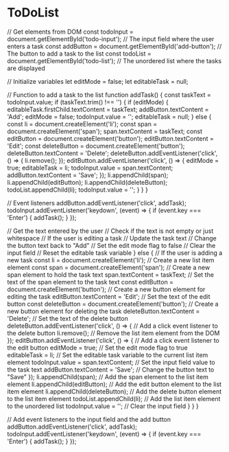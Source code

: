 # ToDoList



// Get elements from DOM
const todoInput = document.getElementById('todo-input');  // The input field where the user enters a task
const addButton = document.getElementById('add-button');  // The button to add a task to the list
const todoList = document.getElementById('todo-list');  // The unordered list where the tasks are displayed

// Initialize variables
let editMode = false;
let editableTask = null;

// Function to add a task to the list
function addTask() {
  const taskText = todoInput.value;
  if (taskText.trim() !== '') {
    if (editMode) {
      editableTask.firstChild.textContent = taskText;
      addButton.textContent = 'Add';
      editMode = false;
      todoInput.value = '';
      editableTask = null;
    } else {
      const li = document.createElement('li');
      const span = document.createElement('span');
      span.textContent = taskText;
      const editButton = document.createElement('button');
      editButton.textContent = 'Edit';
      const deleteButton = document.createElement('button');
      deleteButton.textContent = 'Delete';
      deleteButton.addEventListener('click', () => {
        li.remove();
      });
      editButton.addEventListener('click', () => {
        editMode = true;
        editableTask = li;
        todoInput.value = span.textContent;
        addButton.textContent = 'Save';
      });
      li.appendChild(span);
      li.appendChild(editButton);
      li.appendChild(deleteButton);
      todoList.appendChild(li);
      todoInput.value = '';
    }
  }
}

// Event listeners
addButton.addEventListener('click', addTask);
todoInput.addEventListener('keydown', (event) => {
  if (event.key === 'Enter') {
    addTask();
  }
});






 // Get the text entered by the user
   // Check if the text is not empty or just whitespace
      // If the user is editing a task
      // Update the task text
     // Change the button text back to "Add"
     // Set the edit mode flag to false
       // Clear the input field
       // Reset the editable task variable
    } else { // If the user is adding a new task
      const li = document.createElement('li'); // Create a new list item element
      const span = document.createElement('span'); // Create a new span element to hold the task text
      span.textContent = taskText; // Set the text of the span element to the task text
      const editButton = document.createElement('button'); // Create a new button element for editing the task
      editButton.textContent = 'Edit'; // Set the text of the edit button
      const deleteButton = document.createElement('button'); // Create a new button element for deleting the task
      deleteButton.textContent = 'Delete'; // Set the text of the delete button
      deleteButton.addEventListener('click', () => { // Add a click event listener to the delete button
        li.remove(); // Remove the list item element from the DOM
      });
      editButton.addEventListener('click', () => { // Add a click event listener to the edit button
        editMode = true; // Set the edit mode flag to true
        editableTask = li; // Set the editable task variable to the current list item element
        todoInput.value = span.textContent; // Set the input field value to the task text
        addButton.textContent = 'Save'; // Change the button text to "Save"
      });
      li.appendChild(span); // Add the span element to the list item element
      li.appendChild(editButton); // Add the edit button element to the list item element
      li.appendChild(deleteButton); // Add the delete button element to the list item element
      todoList.appendChild(li); // Add the list item element to the unordered list
      todoInput.value = ''; // Clear the input field
    }
  }
}

// Add event listeners to the input field and the add button
addButton.addEventListener('click', addTask);
todoInput.addEventListener('keydown', (event) => {
  if (event.key === 'Enter') {
    addTask();
  }
});
